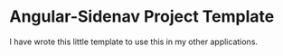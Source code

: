 # Angular-Sidenav Project Template
I have wrote this little template to use this in my other applications.


